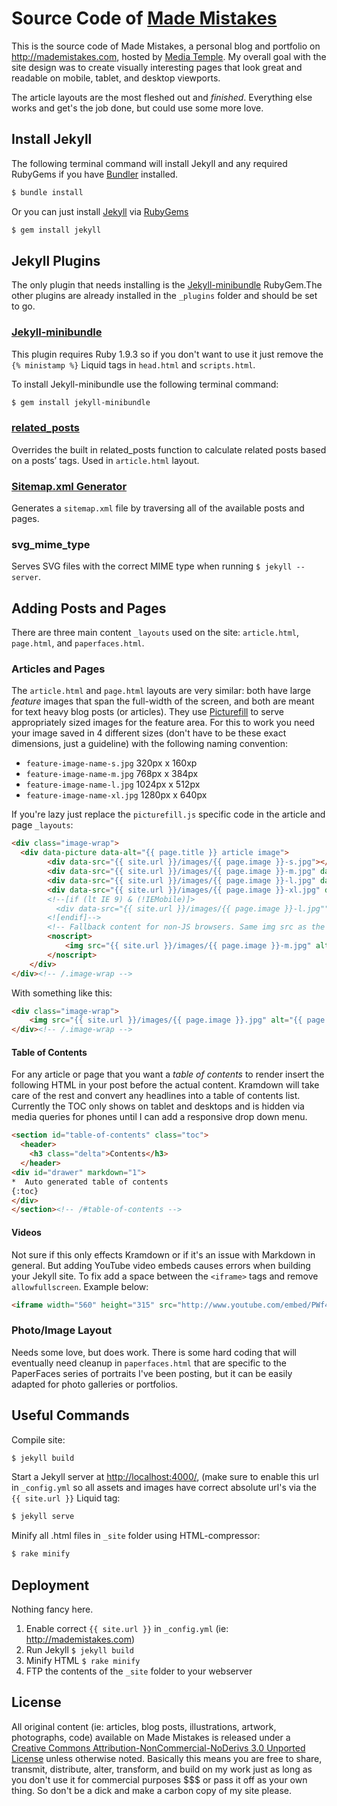 Source Code of [Made Mistakes](http://mademistakes.com)
===========================================================================

This is the source code of Made Mistakes, a personal blog and portfolio on http://mademistakes.com, hosted by 
[Media Temple](http://mediatemple.net/#a_aid=51686252ceb4c). My overall goal with the site design was to create visually interesting pages that look great and readable on mobile, tablet, and desktop viewports.

The article layouts are the most fleshed out and *finished*. Everything else works and get's the job done, but could use some more love.

## Install Jekyll

The following terminal command will install Jekyll and any required RubyGems if you have [Bundler](http://gembundler.com/) installed.

``` bash
$ bundle install
```

Or you can just install [Jekyll](http://jekyllrb.com/) via [RubyGems](http://rubygems.org/)

``` bash
$ gem install jekyll
```
## Jekyll Plugins

The only plugin that needs installing is the [Jekyll-minibundle](https://github.com/tkareine/jekyll-minibundle) RubyGem.The other plugins are already installed in the `_plugins` folder and should be set to go. 

### [Jekyll-minibundle](https://github.com/tkareine/jekyll-minibundle)

This plugin requires Ruby 1.9.3 so if you don't want to use it just remove the `{% ministamp %}` Liquid tags in `head.html` and `scripts.html`.

To install Jekyll-minibundle use the following terminal command:
``` bash
$ gem install jekyll-minibundle
```

### [related_posts](https://github.com/LawrenceWoodman/related_posts-jekyll_plugin)

Overrides the built in related_posts function to calculate related posts based on a posts’ tags. Used in `article.html` layout.

### [Sitemap.xml Generator](http://www.kinnetica.com/projects/jekyll-sitemap-generator/)

Generates a `sitemap.xml` file by traversing all of the available posts and pages.

### svg_mime_type

Serves SVG files with the correct MIME type when running `$ jekyll --server`.

## Adding Posts and Pages

There are three main content `_layouts` used on the site: `article.html`, `page.html`, and `paperfaces.html`.

### Articles and Pages

The `article.html` and `page.html` layouts are very similar: both have large *feature* images that span the full-width of the screen, and both are meant for text heavy blog posts (or articles). They use [Picturefill](https://github.com/scottjehl/picturefill) to serve appropriately sized images for the feature area. For this to work you need your image saved in 4 different sizes (don't have to be these exact dimensions, just a guideline) with the following naming convention:

*	`feature-image-name-s.jpg` 320px x 160xp
*	`feature-image-name-m.jpg` 768px x 384px
*	`feature-image-name-l.jpg` 1024px x 512px
*	`feature-image-name-xl.jpg` 1280px x 640px

If you're lazy just replace the `picturefill.js` specific code in the article and page `_layouts`:

``` html
<div class="image-wrap">
  <div data-picture data-alt="{{ page.title }} article image">
        <div data-src="{{ site.url }}/images/{{ page.image }}-s.jpg"></div>
        <div data-src="{{ site.url }}/images/{{ page.image }}-m.jpg" data-media="(min-width: 480px)"></div>
        <div data-src="{{ site.url }}/images/{{ page.image }}-l.jpg" data-media="(min-width: 768px)"></div>
        <div data-src="{{ site.url }}/images/{{ page.image }}-xl.jpg" data-media="(min-width: 992px)"></div>
        <!--[if (lt IE 9) & (!IEMobile)]>
          <div data-src="{{ site.url }}/images/{{ page.image }}-l.jpg""></div>
        <![endif]-->
        <!-- Fallback content for non-JS browsers. Same img src as the initial, unqualified source element. -->
        <noscript>
            <img src="{{ site.url }}/images/{{ page.image }}-m.jpg" alt="{{ page.title }} article image">
        </noscript>
    </div>
</div><!-- /.image-wrap -->
```

With something like this: 
``` html
<div class="image-wrap">
    <img src="{{ site.url }}/images/{{ page.image }}.jpg" alt="{{ page.title }} article image">
</div><!-- /.image-wrap -->
```

#### Table of Contents

For any article or page that you want a *table of contents* to render insert the following HTML in your post before the actual content. Kramdown will take care of the rest and convert any headlines into a table of contents list. Currently the TOC only shows on tablet and desktops and is hidden via media queries for phones until I can add a responsive drop down menu.

``` html
<section id="table-of-contents" class="toc">
  <header>
    <h3 class="delta">Contents</h3>
  </header>
<div id="drawer" markdown="1">
*  Auto generated table of contents
{:toc}
</div>
</section><!-- /#table-of-contents -->
```

#### Videos

Not sure if this only effects Kramdown or if it's an issue with Markdown in general. But adding YouTube video embeds causes errors when building your Jekyll site. To fix add a space between the `<iframe>` tags and remove `allowfullscreen`. Example below:

``` html
<iframe width="560" height="315" src="http://www.youtube.com/embed/PWf4WUoMXwg" frameborder="0"> </iframe>
```

### Photo/Image Layout

Needs some love, but does work. There is some hard coding that will eventually need cleanup in `paperfaces.html` that are specific to the PaperFaces series of portraits I've been posting, but it can be easily adapted for photo galleries or portfolios.

## Useful Commands

Compile site:
``` bash
$ jekyll build
```

Start a Jekyll server at <http://localhost:4000/>, (make sure to enable this url in `_config.yml` so all assets and images have correct absolute url's via the `{{ site.url }}` Liquid tag:
``` bash
$ jekyll serve
```

Minify all .html files in `_site` folder using HTML-compressor:
``` bash
$ rake minify
```

## Deployment

Nothing fancy here.

1. Enable correct `{{ site.url }}` in `_config.yml` (ie: http://mademistakes.com)
2. Run Jekyll `$ jekyll build`
3. Minify HTML `$ rake minify`
4. FTP the contents of the `_site` folder to your webserver

## License

All original content (ie: articles, blog posts, illustrations, artwork, photographs, code) available on Made Mistakes is released under a [Creative Commons Attribution-NonCommercial-NoDerivs 3.0 Unported License](http://creativecommons.org/licenses/by-nc-nd/3.0/deed.en_US) unless otherwise noted. Basically this means you are free to share, transmit, distribute, alter, transform, and build on my work just as long as you don't use it for commercial purposes $$$ or pass it off as your own thing. So don't be a dick and make a carbon copy of my site please.
